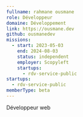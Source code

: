 ```yaml
---
fullname: rahmane ousmane
role: Développeur
domaine: Développement
link: https://ousmane.dev
github: ousmanedev
missions:
  - start: 2023-05-03
    end: 2024-08-03
    status: independent
    employer: Scopyleft
    startups:
      - rdv-service-public
startups:
  - rdv-service-public
memberType: beta
---
```

Développeur web